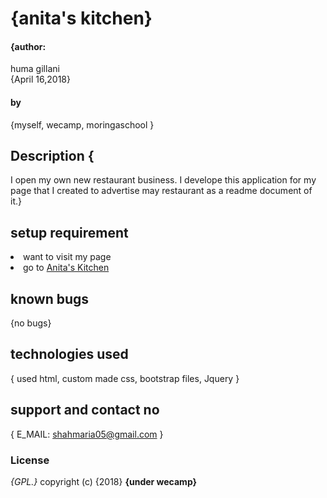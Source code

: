 # {anita's kitchen}
#### {author:
huma gillani  
  {April 16,2018}
#### by
{myself,
wecamp,
moringaschool
}
## Description {
  I open my own new restaurant business. I develope this application for my page that I created to advertise may restaurant as a readme document of it.}
  ## setup requirement
<li>want to visit my page
<li>go to
 <a href="file:///C:/Users/lenovo/Documents/project2/project.html?">Anita's Kitchen</a>


 ## known bugs
 {no bugs}
 ## technologies used
 {
   used html, custom made css, bootstrap files, Jquery
 }
 ## support and contact no
 {
   E_MAIL: shahmaria05@gmail.com
 }
 ### License
 *{GPL.}*
 copyright (c) {2018} **{under wecamp}**
